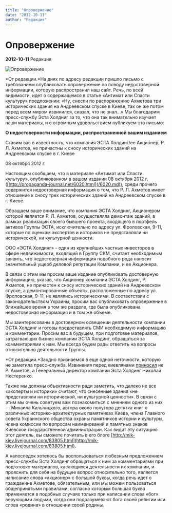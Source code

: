 ```yaml
---
title: "Опровержение"
date: "2012-10-11"
author: "Редакция"
---
```


# Опровержение

**2012-10-11** Редакция

![Опровержение](http://www.imek.org/imek_news/wp-content/uploads/2012/02/truth-and-lies.jpg)

*От редакции.*На днях по адресу редакции пришло письмо с требованием опубликовать опровержение по поводу недостоверной информации, которую распространил наш сайт. Речь, по всей видимости, идет о содержащемся в статье «Антимат или Спасти культуру» предложении: «Ну, снесли по распоряжению Ахметова три исторических здания на Андреевском спуске в Киеве, так он же потом перед всем миром извинился, сказал, что не знал...» Мы благодарим пресс-службу Эста Холдниг за то, что она так внимательно изучает наши материалы, и с огромным удовольствием публикуем это письмо:

**О недостоверности информации, распространенной вашим изданием**

Ставим вас в известность, что компания ЭСТА Холдинг/ее Акционер, Р. Л. Ахметов, не причастны к сносу исторических зданий на Андреевском спуске в г. Киеве

08 октября 2012 г.

Настоящим сообщаем, что в материале «Антимат или Спасти культуру», опубликованном в вашем издании 08 октября 2012 г. ([http://propaganda-journal.net/6020.html](/6020.md)), среди прочего содержится недостоверная информация о том, что Р. Л. Ахметов имеет отношение к сносу трех исторических зданий на Андреевском спуске в г. Киеве.

Обращаем ваше внимание, что компания ЭСТА Холдинг, Акционером которой является Р. Л. Ахметов, осуществляла демонтаж зданий, в рамках реализации своего бывшего проекта, входящего в портфель активов Группы ЭСТА, исключительно по адресу ул. Фроловская, 9-11, которые по оценкам экспертов и историков не представляли ни исторической, ни культурной ценности.

ООО «ЭСТА Холдинг» - один из крупнейших частных инвесторов в сфере недвижимости, входящий в Группу СКМ, считает необходимым заявить, что недостоверная информация подобного рода наносит значительный ущерб деловой репутации Компании, и ее Акционера.

В связи с этим мы просим ваше издание опубликовать достоверную информацию, указав, что Акционер компании ЭСТА Холдинг, Р. Ахметов, не причастен к сносу исторических зданий на Андреевском спуске, а демонтированные объекты, расположенные по адресу ул. Фроловская, 9-11, не являлись историческими. В соответствии с законодательством Украины, просим вас опубликовать опровержение в ближайшее время в том же разделе, где была опубликована недостоверная информация и в том же объеме.

Мы заинтересованы в достоверном освещении деятельности компании ЭСТА Холдинг и готовы предоставлять СМИ необходимую информацию и комментарии. Просим вас в будущем, при подготовке материалов, затрагвающих бизнес компании ЭСТА Холдинг, обращаться за комментариями к нам. Мы всегда будем рады ответить на вопросы относительно деятельности Группы.

*От редакции.*Заодно признаемся в еще одной неточности, которую не заметила пресс-служба. Извинения перед киевлянами [приносил](http://news.liga.net/news/capital/644499-kholding_akhmetova_izvinilsya_pered_kievlyanami_za_andreevskiy_spusk.htmFirefoxHTML%5CShell%5COpen%5CCommand) не Р. Ахметов, а Генеральный директор компании Эста Холдинг Николай Нестеренко.

Также мы должны объективности ради заметить, что далеко не все «эксперты и историки» считают, что снесенные здания «не представляли ни исторической, ни культурной ценности». В связи с этим мы очень советуем вам познакомиться с мнением одного из них — Михаила Кальницкого, автора около полутора десятка книг о различных историко-архитектурных памятниках Киева, члена Главного совета Украинского общества охраны памятников истории и культуры, члена комиссии по вопросам наименований и памятных знаков Киевской государственной администрации. Как видит эту ситуацию этот деятель, вы сможете почитать в его блоге [http://mik-kiev.livejournal.com/83805.html](http://mik-kiev.livejournal.com/83805.html).

А напоследок хотелось бы воспользоваться любезным предложением пресс-службы Эста Холдинг обращаться к ним за комментариями при подготовке материалов, касающихся деятельности их компании, и прояснить для себя на будущее вопрос относительно того, является написание слова «акционер» с большой буквы, когда речь идет о гражданине Ахметове, обязательным, или мы можем пользоваться общепринятыми правилами, согласно которым большая буква применяется в подобных случаях только при написании слова «бог» верующими людьми, когда они подразумевают бога своей религии или слова «родина» в отношении своей родины.